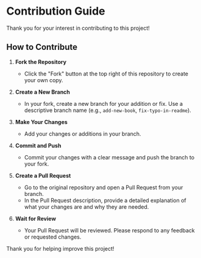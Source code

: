 
# Contribution Guide

Thank you for your interest in contributing to this project!

## How to Contribute

1. **Fork the Repository**
   - Click the "Fork" button at the top right of this repository to create your own copy.

2. **Create a New Branch**
   - In your fork, create a new branch for your addition or fix. Use a descriptive branch name (e.g., `add-new-book`, `fix-typo-in-readme`).

3. **Make Your Changes**
   - Add your changes or additions in your branch.

4. **Commit and Push**
   - Commit your changes with a clear message and push the branch to your fork.

5. **Create a Pull Request**
   - Go to the original repository and open a Pull Request from your branch.
   - In the Pull Request description, provide a detailed explanation of what your changes are and why they are needed.

6. **Wait for Review**
   - Your Pull Request will be reviewed. Please respond to any feedback or requested changes.

Thank you for helping improve this project!
